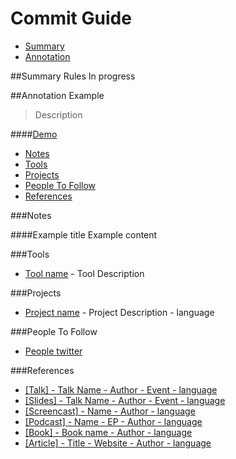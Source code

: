 # Commit Guide

- [Summary](#summary-rules)
- [Annotation](#annotation-example)

##Summary Rules
In progress

##Annotation Example
> Description

####[Demo](#)

- [Notes](#notes)
- [Tools](#tools)
- [Projects](#project)
- [People To Follow](#people-to-follow)
- [References](#references)

###Notes

####Example title
Example content

###Tools
- [Tool name](#) - Tool Description

###Projects
- [Project name](#) - Project Description - language

###People To Follow
- [People twitter](#)

###References

- [[Talk] - Talk Name - Author - Event - language](#)
- [[Slides] - Talk Name - Author - Event - language](#)
- [[Screencast] - Name - Author - language](#)
- [[Podcast] - Name - EP - Author - language](#)
- [[Book] - Book name - Author - language](#)
- [[Article] - Title - Website - Author - language](#)
